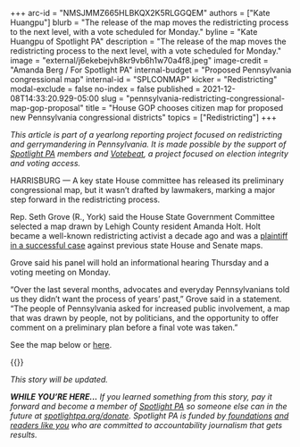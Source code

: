 +++
arc-id = "NMSJMMZ665HLBKQX2K5RLGGQEM"
authors = ["Kate Huangpu"]
blurb = "The release of the map moves the redistricting process to the next level, with a vote scheduled for Monday."
byline = "Kate Huangpu of Spotlight PA"
description = "The release of the map moves the redistricting process to the next level, with a vote scheduled for Monday."
image = "external/j6ekebejvh8kr9vb6h1w70a4f8.jpeg"
image-credit = "Amanda Berg / For Spotlight PA"
internal-budget = "Proposed Pennsylvania congressional map"
internal-id = "SPLCONMAP"
kicker = "Redistricting"
modal-exclude = false
no-index = false
published = 2021-12-08T14:33:20.929-05:00
slug = "pennsylvania-redistricting-congressional-map-gop-proposal"
title = "House GOP chooses citizen map for proposed new Pennsylvania congressional districts"
topics = ["Redistricting"]
+++

<i>This article is part of a yearlong reporting project focused on redistricting and gerrymandering in Pennsylvania. It is made possible by the support of </i><a href="https://www.spotlightpa.org/"><i>Spotlight PA</i></a><i> members and </i><a href="https://votebeat.org/"><i>Votebeat</i></a><i>, a project focused on election integrity and voting access.</i>

HARRISBURG — A key state House committee has released its preliminary congressional map, but it wasn’t drafted by lawmakers, marking a major step forward in the redistricting process.

Rep. Seth Grove (R., York) said the House State Government Committee selected a map drawn by Lehigh County resident Amanda Holt. Holt became a well-known redistricting activist a decade ago and was a <a href="https://www.pubintlaw.org/cases-and-projects/pennsylvania-legislative-reapportionment-commissions/">plaintiff in a successful case</a> against previous state House and Senate maps.

Grove said his panel will hold an informational hearing Thursday and a voting meeting on Monday.

<script src="https://www.spotlightpa.org/embed.js" async></script><div data-spl-embed-version="1" data-spl-src="https://www.spotlightpa.org/embeds/newsletter/"></div>

“Over the last several months, advocates and everyday Pennsylvanians told us they didn’t want the process of years’ past,” Grove said in a statement. “The people of Pennsylvania asked for increased public involvement, a map that was drawn by people, not by politicians, and the opportunity to offer comment on a preliminary plan before a final vote was taken.”

See the map below or <a href="http://www.paredistricting.com/pcplan" target="_blank">here</a>.

{{<picture src="external/59y431r338cchwb1bxytrvrm34.jpeg" description="The Pennsylvania House State Government Committee&#39;s preliminary congressional map, released Dec. 8." caption="The Pennsylvania House State Government Committee&#39;s preliminary congressional map, released Dec. 8." credit="Pennsylvania House State Government Committee">}} 

<i>This story will be updated.</i>

<i><b>WHILE YOU’RE HERE...</b></i><i> If you learned something from this story, pay it forward and become a member of </i><a href="https://www.spotlightpa.org/"><i>Spotlight PA</i></a><i> so someone else can in the future at </i><a href="http://spotlightpa.org/donate"><i>spotlightpa.org/donate</i></a><i>. Spotlight PA is funded by</i><a href="https://www.spotlightpa.org/support"><i> foundations</i></a><i> </i><a href="https://www.spotlightpa.org/support"><i>and readers like you</i></a><i> who are committed to accountability journalism that gets results.</i>
